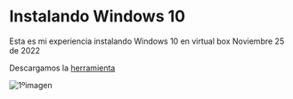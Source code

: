 # Instalando Windows 10
Esta es mi experiencia instalando Windows 10 en virtual box
Noviembre 25 de 2022

Descargamos la [herramienta](https://www.microsoft.com/es-es/software-download/windows10)

![1ºimagen](/img/1ºimagen.png)
